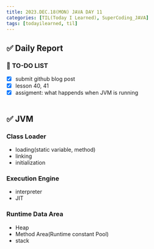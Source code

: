 ```yaml
---
title: 2023.DEC.18(MON) JAVA DAY 11
categories: [TIL(Today I Learned), SuperCoding_JAVA]
tags: [todayilearned, til]
---
```


## ✅ Daily Report

### 📌 **TO-DO LIST**

- [x] submit github blog post
- [x] lesson 40, 41
- [x] assigment: what happends when JVM is running
      <br>
      <br>

## ✅ JVM

### Class Loader

- loading(static variable, method)
- linking
- initialization

### Execution Engine

- interpreter
- JIT

### Runtime Data Area

- Heap
- Method Area(Runtime constant Pool)
- stack
